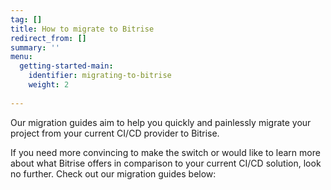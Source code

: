 ```yaml
---
tag: []
title: How to migrate to Bitrise
redirect_from: []
summary: ''
menu:
  getting-started-main:
    identifier: migrating-to-bitrise
    weight: 2
    
---
```

Our migration guides aim to help you quickly and painlessly migrate your project from your current CI/CD provider to Bitrise.

If you need more convincing to make the switch or would like to learn more about what Bitrise offers in comparison to your current CI/CD solution, look no further. Check out our migration guides below:
